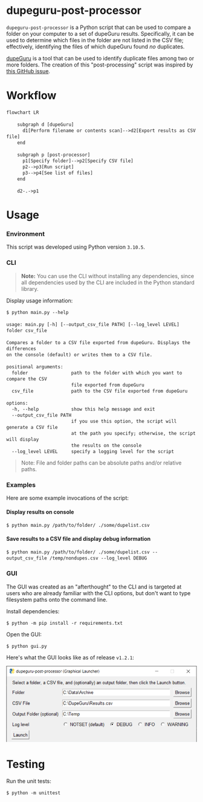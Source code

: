# dupeguru-post-processor

`dupeguru-post-processor` is a Python script that can be used to compare a folder on your computer to a set of dupeGuru results. Specifically, it can be used to determine which files in the folder are not listed in the CSV file; effectively, identifying the files of which dupeGuru found _no_ duplicates.

[dupeGuru](https://github.com/arsenetar/dupeguru) is a tool that can be used to identify duplicate files among two or more folders. The creation of this "post-processing" script was inspired by [this GitHub issue](https://github.com/arsenetar/dupeguru/issues/218).

# Workflow

```mermaid
flowchart LR

    subgraph d [dupeGuru]
      d1[Perform filename or contents scan]-->d2[Export results as CSV file]
    end
    
    subgraph p [post-processor]
      p1[Specify folder]-->p2[Specify CSV file]
      p2-->p3[Run script]
      p3-->p4[See list of files]
    end
    
    d2-.->p1
```

# Usage

### Environment

This script was developed using Python version `3.10.5`.

### CLI
> **Note:** You can use the CLI without installing any dependencies, since all dependencies used by the CLI are included in the Python standard library.

Display usage information:

```shell
$ python main.py --help

usage: main.py [-h] [--output_csv_file PATH] [--log_level LEVEL] folder csv_file

Compares a folder to a CSV file exported from dupeGuru. Displays the differences 
on the console (default) or writes them to a CSV file.

positional arguments:
  folder                path to the folder with which you want to compare the CSV
                        file exported from dupeGuru
  csv_file              path to the CSV file exported from dupeGuru

options:
  -h, --help            show this help message and exit
  --output_csv_file PATH
                        if you use this option, the script will generate a CSV file
                        at the path you specify; otherwise, the script will display
                        the results on the console
  --log_level LEVEL     specify a logging level for the script
```

> Note: File and folder paths can be absolute paths and/or relative paths.

### Examples

Here are some example invocations of the script:

#### Display results on console

```shell
$ python main.py /path/to/folder/ ./some/dupelist.csv
``` 

#### Save results to a CSV file and display debug information

```shell
$ python main.py /path/to/folder/ ./some/dupelist.csv --output_csv_file /temp/nondupes.csv --log_level DEBUG
``` 

### GUI

The GUI was created as an "afterthought" to the CLI and is targeted at users who are already familiar with the CLI options, but don't want to type filesystem paths onto the command line.

Install dependencies:

```shell
$ python -m pip install -r requirements.txt
```

Open the GUI:

```shell
$ python gui.py
```

Here's what the GUI looks like as of release `v1.2.1`:

![gui](./doc/gui.png)

# Testing

Run the unit tests:

```shell
$ python -m unittest
```
